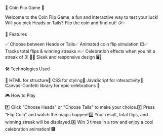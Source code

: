 🎲 Coin Flip Game 🎲

Welcome to the Coin Flip Game, a fun and interactive way to test your luck! Will you pick Heads or Tails? Flip the coin and find out! 🪙✨

🚀 Features

✅ Choose between Heads or Tails✅ Animated coin flip simulation 🎞️✅ Tracks total flips & winning streaks 🔥✅ Celebration effects when you hit a streak of 3! 🎉✅ Sleek and responsive design 🖥️📱

🛠️ Technologies Used

🔹 HTML for structure🔹 CSS for styling🔹 JavaScript for interactivity🔹 Canvas-Confetti library for epic celebrations 🎊

🎮 How to Play

1️⃣ Click "Choose Heads" or "Choose Tails" to make your choice.2️⃣ Press "Flip Coin" and watch the magic happen!3️⃣ Your result, total flips, and winning streak will be displayed.4️⃣ Win 3 times in a row and enjoy a cool celebration animation! 🎆